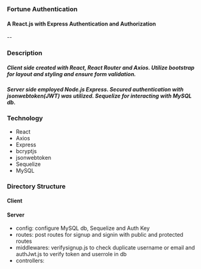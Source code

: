 ### Fortune Authentication
#### A React.js with Express Authentication and Authorization
--

### Description
##### Client side created with React, React Router and Axios. Utilize bootstrap for layout and styling and ensure form validation.
##### Server side employed Node.js Express. Secured authentication with jsonwebtoken(JWT) was utilized. Sequelize for interacting with MySQL db.

###  Technology
- React
- Axios
- Express
- bcryptjs
- jsonwebtoken
- Sequelize
- MySQL

### Directory Structure
#### Client
#### Server
- config: configure MySQL db, Sequelize and Auth Key
- routes: post routes for signup and signin with public and protected routes
- middlewares: verifysignup.js to check duplicate username or email and authJwt.js to verify token and userrole in db
- controllers: 